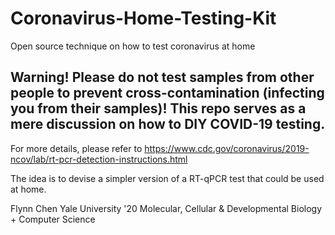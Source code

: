 # Coronavirus-Home-Testing-Kit
Open source technique on how to test coronavirus at home

## Warning! Please do not test samples from other people to prevent cross-contamination (infecting you from their samples)! This repo serves as a mere discussion on how to DIY COVID-19 testing.    
For more details, please refer to https://www.cdc.gov/coronavirus/2019-ncov/lab/rt-pcr-detection-instructions.html

The idea is to devise a simpler version of a RT-qPCR test that could be used at home. 


Flynn Chen
Yale University '20
Molecular, Cellular & Developmental Biology + Computer Science
